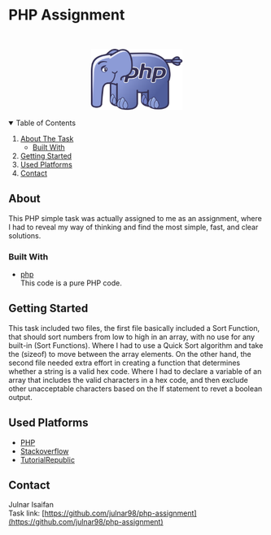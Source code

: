 # PHP Assignment

<br/>
<p align="center">
    <img src="https://github.com/julnar98/php-assignment/blob/main/Webysther_20160423_-_Elephpant.svg.png" alt="Logo" width="180" height="120">
  </a>

<!-- TABLE OF CONTENTS -->
<details open="open">
  <summary>Table of Contents</summary>
  <ol>
    <li>
      <a href="#about-the-task">About The Task</a>
      <ul>
        <li><a href="#built-with">Built With</a></li>
      </ul>
    </li>
    <li>
      <a href="#getting-started">Getting Started</a>
    </li>
    <li><a href="#used-platforms">Used Platforms</a></li>
    <li><a href="#contact">Contact</a></li>
  </ol>



<!-- ABOUT THE TASK -->
## About 
This PHP simple task was actually assigned to me as an assignment, where I had to reveal my way of thinking and find the most simple, fast, and clear solutions. 

### Built With
* [php](https://www.php.net) <br/>
This code is a pure PHP code.


<!-- GETTING STARTED -->
## Getting Started

This task included two files, the first file basically included a Sort Function, that should sort numbers from low to high in an array, with no use for any built-in (Sort Functions). Where I had to use a Quick Sort algorithm and take the (sizeof) to move between the array elements. On the other hand, the second file needed extra effort in creating a function that determines whether a string is a valid hex code. Where I had to declare a variable of an array that includes the valid characters in a hex code, and then exclude other unacceptable characters based on the If statement to revet a boolean output. 


## Used Platforms
* [PHP](https://www.php.net)
* [Stackoverflow](https://stackoverflow.com)
* [TutorialRepublic](https://www.tutorialrepublic.com/)



<!-- CONTACT -->
## Contact
Julnar Isaifan 
<br/>
Task link: [https://github.com/julnar98/php-assignment](https://github.com/julnar98/php-assignment)

